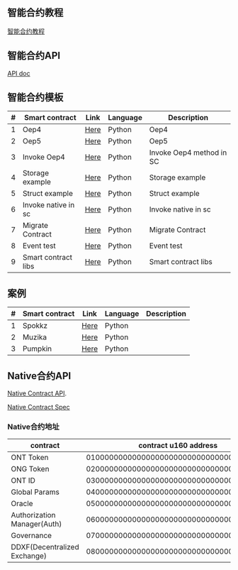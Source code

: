 
##  智能合约教程

[智能合约教程](https://github.com/ontio/ontology-smartcontract/tree/master/smart-contract-tutorial)

##  智能合约API

[API doc](https://apidoc.ont.io/smartcontract/)

## 智能合约模板

| # | Smart contract                             | Link         |        Language      |   Description   |
| -----| ---------------------------------------- | ----------- | ---------------- | ---------------- |
| 1| Oep4                                   | [Here](https://github.com/ONT-Avocados/python-template/blob/master/OEP4Sample/OEP4Sample.py)        |    Python     |    Oep4  |
| 2| Oep5                               | [Here](https://github.com/ONT-Avocados/python-template/blob/master/OEP5Sample/OEP5Sample.py)        |  Python   |  Oep5   |
| 3| Invoke Oep4       | [Here](https://github.com/ONT-Avocados/python-template/blob/master/Static_Call_Oep4/static_call_Oep4.py)         |  Python  |  Invoke Oep4 method in SC   |
| 4| Storage example            | [Here](https://github.com/ONT-Avocados/python-template/blob/master/Storage_Example/storage_example.py)   |   Python  |  Storage example   |
| 5| Struct example            | [Here](https://github.com/ONT-Avocados/python-template/blob/master/Struct_Example/struct_example.py)      |   Python  |   Struct example  |
| 6| Invoke native in sc         | [Here](https://github.com/ONT-Avocados/python-template/blob/master/NativeAssetInvoke/native_asset_invoke.py)        | Python |   Invoke native in sc  |
| 7| Migrate Contract         | [Here](https://github.com/ONT-Avocados/python-template/blob/master/MigrateDestruct/migrate_destroyWithinContract.py)        | Python |   Migrate Contract  |
| 8| Event test        | [Here](https://github.com/ONT-Avocados/python-template/blob/master/EventTest/event_test.py)        | Python|  Event test   |
| 9| Smart contract libs         | [Here](https://github.com/ONT-Avocados/python-template/tree/master/libs)        | Python|  Smart contract libs    |

## 案例

| # | Smart contract                             | Link         |        Language      |   Description   |
| -----| ---------------------------------------- | ----------- | ---------------- | ---------------- |
| 1| Spokkz                                   | [Here](https://github.com/Spuul/spokkz-ontology-smart-contracts/blob/master/contracts/contracts/SpokkzCoin.py)        |    Python     |      |
| 2| Muzika                                   | [Here](https://github.com/MuzikaFoundation/ontology-smart-contract/blob/master/contracts/contracts/MuzikaCoin.py)        |    Python     |      |
| 3| Pumpkin                                  | [Here](https://github.com/skyinglyh1/CollectPumpkin/blob/master/collectPumpkin.py)        |    Python     |      |



## Native合约API

[Native Contract API](https://github.com/ontio/ontology/blob/master/docs/specifications/native_contract/paramapi.md).

[Native Contract Spec](https://github.com/ontio/ontology-smartcontract/tree/master/smartcontract/native)

### Native合约地址

contract | contract u160 address | Address
---|---|---
ONT Token | 0100000000000000000000000000000000000000| AFmseVrdL9f9oyCzZefL9tG6UbvhUMqNMV
ONG Token | 0200000000000000000000000000000000000000 | AFmseVrdL9f9oyCzZefL9tG6UbvhfRZMHJ
ONT ID | 0300000000000000000000000000000000000000 | AFmseVrdL9f9oyCzZefL9tG6Ubvho7BUwN
Global Params | 0400000000000000000000000000000000000000 | AFmseVrdL9f9oyCzZefL9tG6UbvhrUqmc2
Oracle | 0500000000000000000000000000000000000000 | AFmseVrdL9f9oyCzZefL9tG6UbvhzQYRMK
Authorization Manager(Auth) | 0600000000000000000000000000000000000000 | AFmseVrdL9f9oyCzZefL9tG6Ubvi9BuggV
Governance | 0700000000000000000000000000000000000000 | AFmseVrdL9f9oyCzZefL9tG6UbviEH9ugK
DDXF(Decentralized Exchange) | 0800000000000000000000000000000000000000 | AFmseVrdL9f9oyCzZefL9tG6UbviKTaSnK


